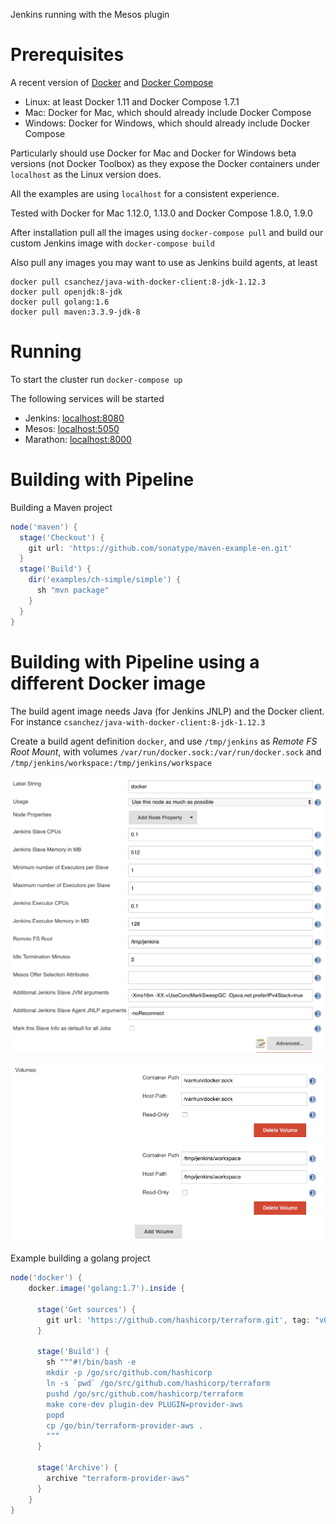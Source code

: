 Jenkins running with the Mesos plugin

# Prerequisites

A recent version of [Docker](https://www.docker.com/products/overview) and [Docker Compose](https://docs.docker.com/compose/install/)

* Linux: at least Docker 1.11 and Docker Compose 1.7.1
* Mac: Docker for Mac, which should already include Docker Compose
* Windows: Docker for Windows, which should already include Docker Compose

Particularly should use Docker for Mac and Docker for Windows beta versions (not Docker Toolbox)
as they expose the Docker containers under `localhost` as the Linux version does.

All the examples are using `localhost` for a consistent experience.

Tested with Docker for Mac 1.12.0, 1.13.0 and Docker Compose 1.8.0, 1.9.0


After installation pull all the images using `docker-compose pull` and build our custom Jenkins image with `docker-compose build`

Also pull any images you may want to use as Jenkins build agents, at least

    docker pull csanchez/java-with-docker-client:8-jdk-1.12.3
    docker pull openjdk:8-jdk
    docker pull golang:1.6
    docker pull maven:3.3.9-jdk-8

# Running

To start the cluster run `docker-compose up`

The following services will be started

* Jenkins:  [localhost:8080](http://localhost:8080)
* Mesos:    [localhost:5050](http://localhost:5050)
* Marathon: [localhost:8000](http://localhost:8000)

# Building with Pipeline

Building a Maven project

```groovy
node('maven') {
  stage('Checkout') {
    git url: 'https://github.com/sonatype/maven-example-en.git'
  }
  stage('Build') {
    dir('examples/ch-simple/simple') {
      sh "mvn package"
    }
  }
}
```

# Building with Pipeline using a different Docker image

The build agent image needs Java (for Jenkins JNLP) and the Docker client. For instance `csanchez/java-with-docker-client:8-jdk-1.12.3`

Create a build agent definition `docker`, and use `/tmp/jenkins` as *Remote FS Root Mount*,
with volumes `/var/run/docker.sock:/var/run/docker.sock` and `/tmp/jenkins/workspace:/tmp/jenkins/workspace`

![](jenkins-mesos-docker-agent-1.png)

![](jenkins-mesos-docker-agent-2.png)

Example building a golang project

```groovy
node('docker') {
    docker.image('golang:1.7').inside {

      stage('Get sources') {
        git url: 'https://github.com/hashicorp/terraform.git', tag: "v0.6.15"
      }

      stage('Build') {
        sh """#!/bin/bash -e
        mkdir -p /go/src/github.com/hashicorp
        ln -s `pwd` /go/src/github.com/hashicorp/terraform
        pushd /go/src/github.com/hashicorp/terraform
        make core-dev plugin-dev PLUGIN=provider-aws
        popd
        cp /go/bin/terraform-provider-aws .
        """
      }

      stage('Archive') {
        archive "terraform-provider-aws"
      }
    }
}
```
